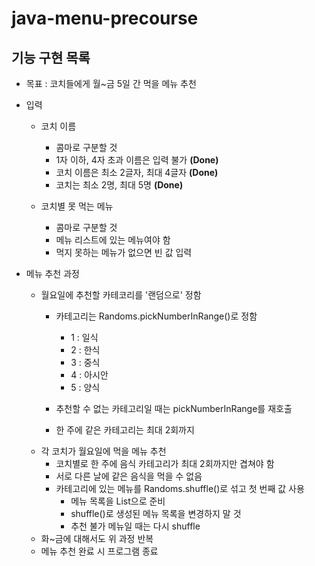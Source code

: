 # java-menu-precourse

## 기능 구현 목록

- 목표 : 코치들에게 월~금 5일 간 먹을 메뉴 추천

- 입력
    - 코치 이름
        - 콤마로 구분할 것
        - 1자 이하, 4자 초과 이름은 입력 불가 **(Done)**
        - 코치 이름은 최소 2글자, 최대 4글자 **(Done)**
        - 코치는 최소 2명, 최대 5명 **(Done)**

    - 코치별 못 먹는 메뉴
        - 콤마로 구분할 것
        - 메뉴 리스트에 있는 메뉴여야 함
        - 먹지 못하는 메뉴가 없으면 빈 값 입력

- 메뉴 추천 과정
    - 월요일에 추천할 카테코리를 '랜덤으로' 정함
        - 카테고리는 Randoms.pickNumberInRange()로 정함
            - 1 : 일식
            - 2 : 한식
            - 3 : 중식
            - 4 : 아시안
            - 5 : 양식

        - 추천할 수 없는 카테고리일 때는 pickNumberInRange를 재호출
        - 한 주에 같은 카테고리는 최대 2회까지
    - 각 코치가 월요일에 먹을 메뉴 추천
        - 코치별로 한 주에 음식 카테고리가 최대 2회까지만 겹쳐야 함
        - 서로 다른 날에 같은 음식을 먹을 수 없음
        - 카테고리에 있는 메뉴를 Randoms.shuffle()로 섞고 첫 번째 값 사용
            - 메뉴 목록을 List<String>으로 준비
            - shuffle()로 생성된 메뉴 목록을 변경하지 말 것
            - 추천 불가 메뉴일 때는 다시 shuffle
    - 화~금에 대해서도 위 과정 반복
    - 메뉴 추천 완료 시 프로그램 종료